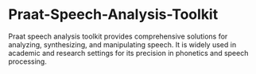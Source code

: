 # Praat-Speech-Analysis-Toolkit
Praat speech analysis toolkit provides comprehensive solutions for analyzing, synthesizing, and manipulating speech. It is widely used in academic and research settings for its precision in phonetics and speech processing.
